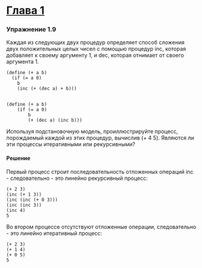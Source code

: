 # [Глава 1](../index.md#Глава-1-Построение-абстракций-с-помощью-процедур)

### Упражнение 1.9
Каждая из следующих двух процедур определяет способ сложения двух положительных целых чисел с помощью процедур inc, которая добавляет к своему аргументу 1, и dec, которая отнимает от своего аргумента 1.

```
(define (+ a b)
  (if (= a 0)
    b
    (inc (+ (dec a) + b)))


(define (+ a b)
    (if (= a 0)
        b
        (+ (dec a) (inc b)))
```

Используя подстановочную модель, проиллюстрируйте процесс, порождаемый каждой из этих процедур, вычислив (+ 4 5). Являются ли эти процессы итеративными или рекурсивными?

#### Решение
Первый процесс строит последовательность отложенных операций inc - следовательно - это линейно рекурсивный процесс:

```
(+ 2 3)
(inc (+ 1 3))
(inc (inc (+ 0 3)))
(inc (inc 3))
(inc 4)
5
```

Во втором процессе отсутствуют отложенные операции, следовательно - это линейно итеративный процесс:

```
(+ 2 3)
(+ 1 4)
(+ 0 5)
5

